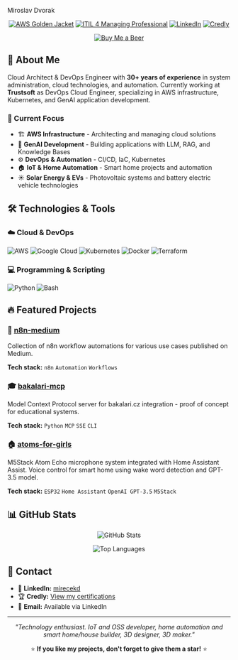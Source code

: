 Miroslav Dvorak

<div align="center">
  
[![AWS Golden Jacket](https://img.shields.io/badge/AWS-Golden%20Jacket-FF9900?style=for-the-badge&logo=amazon-aws&logoColor=white)](https://aws.amazon.com/developer/community/heroes/)
[![ITIL 4 Managing Professional](https://img.shields.io/badge/ITIL%204-Managing%20Professional-0066CC?style=for-the-badge)](https://www.axelos.com/certifications/itil-service-management)
[![LinkedIn](https://img.shields.io/badge/LinkedIn-0077B5?style=for-the-badge&logo=linkedin&logoColor=white&logo=linkedin)](https://www.linkedin.com/in/mirecekd/)
[![Credly](https://img.shields.io/badge/Credly-FF6B35?style=for-the-badge&logo=credly&logoColor=white)](https://www.credly.com/users/mirecekd)

</div>

<div align="center">
  
[![Buy Me a Beer](https://img.shields.io/badge/If%20you%20like%20my%20work%20you%20can-Buy%20Me%20a%20Beer-FF9900?style=for-the-badge&logo=amazon-aws&logoColor=white)](https://buymeacoffee.com/mirecekdg)


</div>



## 🚀 About Me

Cloud Architect & DevOps Engineer with **30+ years of experience** in system administration, cloud technologies, and automation. Currently working at **Trustsoft** as DevOps Cloud Engineer, specializing in AWS infrastructure, Kubernetes, and GenAI application development.

### 🎯 Current Focus
- 🏗️ **AWS Infrastructure** - Architecting and managing cloud solutions
- 🤖 **GenAI Development** - Building applications with LLM, RAG, and Knowledge Bases
- ⚙️ **DevOps & Automation** - CI/CD, IaC, Kubernetes
- 🏠 **IoT & Home Automation** - Smart home projects and automation
- ☀️ **Solar Energy & EVs** - Photovoltaic systems and battery electric vehicle technologies

## 🛠️ Technologies & Tools

### ☁️ Cloud & DevOps
![AWS](https://img.shields.io/badge/AWS-232F3E?style=flat-square&logo=amazon-aws&logoColor=white)
![Google Cloud](https://img.shields.io/badge/Google%20Cloud-4285F4?style=flat-square&logo=google-cloud&logoColor=white)
![Kubernetes](https://img.shields.io/badge/Kubernetes-326CE5?style=flat-square&logo=kubernetes&logoColor=white)
![Docker](https://img.shields.io/badge/Docker-2496ED?style=flat-square&logo=docker&logoColor=white)
![Terraform](https://img.shields.io/badge/Terraform-623CE4?style=flat-square&logo=terraform&logoColor=white)

### 💻 Programming & Scripting
![Python](https://img.shields.io/badge/Python-3776AB?style=flat-square&logo=python&logoColor=white)
![Bash](https://img.shields.io/badge/Bash-4EAA25?style=flat-square&logo=gnu-bash&logoColor=white)

## 🔥 Featured Projects

### 🔧 [n8n-medium](https://github.com/mirecekd/n8n-medium)
Collection of n8n workflow automations for various use cases published on Medium.

**Tech stack:** `n8n` `Automation` `Workflows`

### 🎓 [bakalari-mcp](https://github.com/mirecekd/bakalari-mcp)
Model Context Protocol server for bakalari.cz integration - proof of concept for educational systems.

**Tech stack:** `Python` `MCP` `SSE` `CLI`

### 🏠 [atoms-for-girls](https://github.com/mirecekd/atoms-for-girls)
M5Stack Atom Echo microphone system integrated with Home Assistant Assist. Voice control for smart home using wake word detection and GPT-3.5 model.

**Tech stack:** `ESP32` `Home Assistant` `OpenAI GPT-3.5` `M5Stack`

## 📊 GitHub Stats

<div align="center">
  
![GitHub Stats](https://github-readme-stats.vercel.app/api?username=mirecekd&show_icons=true&theme=dark&hide_border=true)

![Top Languages](https://github-readme-stats.vercel.app/api/top-langs/?username=mirecekd&layout=compact&theme=dark&hide_border=true)

</div>

## 💬 Contact

- 💼 **LinkedIn:** [mirecekd](https://www.linkedin.com/in/mirecekd/)
- 🏆 **Credly:** [View my certifications](https://www.credly.com/users/mirecekd)
- 📧 **Email:** Available via LinkedIn

---

<div align="center">

*"Technology enthusiast. IoT and OSS developer, home automation and smart home/house builder, 3D designer, 3D maker."*

⭐ **If you like my projects, don't forget to give them a star!** ⭐

</div>
